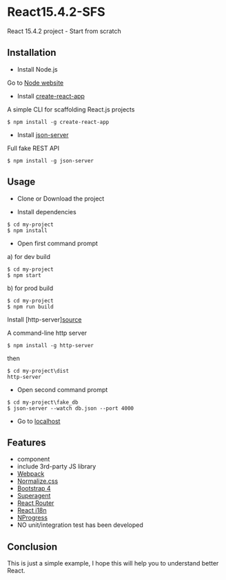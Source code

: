 # React15.4.2-SFS
React 15.4.2 project - Start from scratch

## Installation
- Install Node.js

Go to [Node website](https://nodejs.org/en/)

- Install [create-react-app](https://github.com/facebookincubator/create-react-app)

A simple CLI for scaffolding React.js projects
```
$ npm install -g create-react-app
```

- Install [json-server](https://github.com/typicode/json-server)

Full fake REST API
```
$ npm install -g json-server
```
## Usage

- Clone or Download the project

- Install dependencies
```
$ cd my-project
$ npm install
```

- Open first command prompt

a) for dev build
```
$ cd my-project
$ npm start
```

b) for prod build

```
$ cd my-project
$ npm run build
```

Install [http-server][source](https://github.com/indexzero/http-server)

A command-line http server
```
$ npm install -g http-server
```
then 

```
$ cd my-project\dist
http-server
```

- Open second command prompt
```
$ cd my-project\fake_db
$ json-server --watch db.json --port 4000
```

- Go to [localhost](http://localhost:3000/)

## Features

- component
- include 3rd-party JS library
- [Webpack](https://webpack.github.io/)
- [Normalize.css](https://necolas.github.io/normalize.css/)
- [Bootstrap 4](https://v4-alpha.getbootstrap.com/getting-started/download/#package-managers)
- [Superagent](https://github.com/visionmedia/superagent)
- [React Router](https://github.com/ReactTraining/react-router)
- [React i18n](https://github.com/i18next/react-i18next)
- [NProgress](https://github.com/rstacruz/nprogress)
- NO unit/integration test has been developed

## Conclusion

This is just a simple example, I hope this will help you to understand better React.
